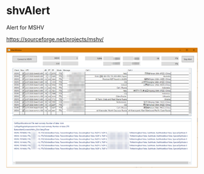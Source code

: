 # shvAlert
Alert for MSHV

https://sourceforge.net/projects/mshv/

![Image of shvAlert](https://github.com/shvyac/shvAlert/blob/master/screenshot-2020-02-27.png)


